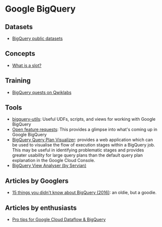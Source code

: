 # Google BigQuery

## Datasets
- [BigQuery public datasets](https://pantheon.corp.google.com/marketplace/browse?filter=solution-type:dataset)

## Concepts
- [What is a slot?](https://cloud.google.com/bigquery/docs/slots)

## Training
- [BigQuery quests on Qwiklabs](https://google.qwiklabs.com/catalog?keywords=bigquery)

## Tools
- [bigquery-utils](https://github.com/GoogleCloudPlatform/bigquery-utils): Useful UDFs, scripts, and views for working with Google BigQuery
- [Open feature requests]( https://issuetracker.google.com/issues?q=componentid:187149%20status:open): This provides a glimpse into what's coming up in Google BigQuery
- [BigQuery Query Plan Visualizer](https://github.com/smeyn/professional-services/tree/master/tools/bq-visualizer): provides a web application which can be used to visualise the flow of execution stages within a BigQuery job. This may be useful in identifying problematic stages and provides greater usability for large query plans than the default query plan explanation in the Google Cloud Console.
- [BigQuery View Analyser (by Servian)](https://github.com/servian/bigquery-view-analyzer)

## Articles by Googlers
- [15 things you didn't know about BigQuery (2016)](https://medium.com/google-cloud/15-awesome-things-you-probably-didnt-know-about-google-bigquery-6654841fa2dc): an oldie, but a goodie.

## Articles by enthusiasts
- [Pro tips for Google Cloud Dataflow & BigQuery](https://polleyg.dev/posts/data-engineering-tips/)

